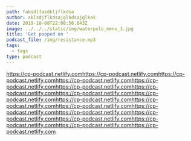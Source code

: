 ```yaml
---
path: faksdlfasdkljflkdsa
author: aklsdjflkdsajglkdsajglkas
date: 2019-10-08T22:08:56.643Z
image: ../../../static/img/waterpolo_mens_1.jpg
title: 'Get pooped on '
podcast_file: /img/resistance.mp3
tags:
  - tags
type: podcast
---
```

https://cp-podcast.netlify.comhttps://cp-podcast.netlify.comhttps://cp-podcast.netlify.comhttps://cp-podcast.netlify.comhttps://cp-podcast.netlify.comhttps://cp-podcast.netlify.comhttps://cp-podcast.netlify.comhttps://cp-podcast.netlify.comhttps://cp-podcast.netlify.comhttps://cp-podcast.netlify.comhttps://cp-podcast.netlify.comhttps://cp-podcast.netlify.comhttps://cp-podcast.netlify.comhttps://cp-podcast.netlify.comhttps://cp-podcast.netlify.comhttps://cp-podcast.netlify.comhttps://cp-podcast.netlify.comhttps://cp-podcast.netlify.comhttps://cp-podcast.netlify.com
